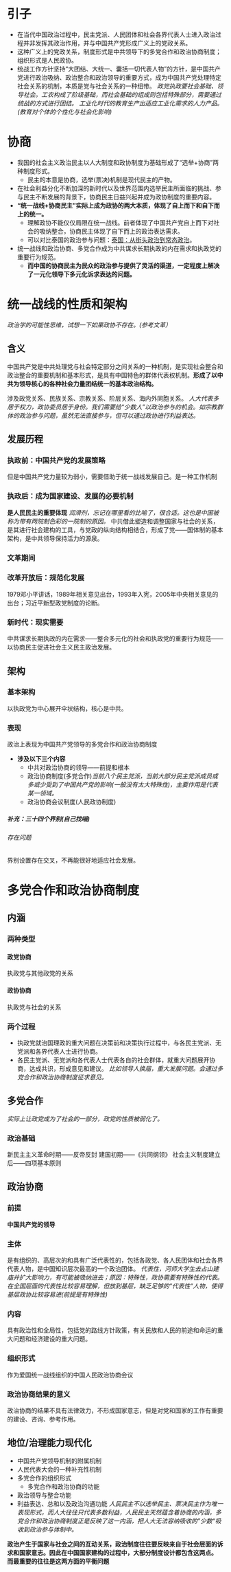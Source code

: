 # 引子
- 在当代中国政治过程中，民主党派、人民团体和社会各界代表人士进入政治过程并非发挥其政治作用，并与中国共产党形成广义上的党政关系。
- 这种广义上的党政关系，制度形式是中共领导下的多党合作和政治协商制度；组织形式是人民政协。
- 统战工作方针坚持“大团结、大统一、囊括一切代表人物”的方针，是中国共产党进行政治吸纳、政治整合和政治领导的重要方式，成为中国共产党处理特定社会关系的机制，本质是党与社会关系的一种纽带。
*政党执政要社会基础、领导社会。工农构成了阶级基础，而社会基础的组成则包括特殊部分，需要通过统战的方式进行团结。
工业化时代的教育生产出适应工业化需求的人力产品。(教育对个体的个性化与社会化影响)*

# 协商
- 我国的社会主义政治民主以人大制度和政协制度为基础形成了“选举+协商”两种制度形式。
	- 民主的本意是协商，选举(票决)机制是现代民主的产物。
- 在社会利益分化不断加深的新时代以及世界范围内选举民主所面临的挑战、参与民主不断发展的背景下，协商民主日益兴起并成为政协制度的重要内容。
- **“统一战线+协商民主”实际上成为政协的两大本质，体现了自上而下和自下而上的统一。**
	- 理解政协不能仅仅局限在统一战线。前者体现了中国共产党自上而下对社会的吸纳整合，协商民主体现了自下而上的政治表达需求。
	- 可以对比泰国的政治参与问题：[泰国：从街头政治到常态政治](obsidian://open?vault=%E5%A4%A7%E4%BA%8C%E4%B8%8B&file=%E4%B9%A6%2F%E6%94%BF%E6%B2%BB%2F%E7%AC%94%E8%AE%B0%2F%E5%8F%AF%E8%83%BD%E6%80%A7%E7%9A%84%E8%89%BA%E6%9C%AF%EF%BC%9A%E6%AF%94%E8%BE%83%E6%94%BF%E6%B2%BB%E5%AD%A6%2F04.0%E6%94%BF%E6%B2%BB%E6%96%87%E5%8C%96)。
- 统一战线和政治协商、多党合作成为中共谋求长期执政的内在需求和执政党的重要行为规范。
	- **而中国的协商民主为民众的政治参与提供了灵活的渠道，一定程度上解决了一元化领导下多元化诉求表达的问题。**
# 统一战线的性质和架构
*政治学的可能性思维，试想一下如果政协不存在。(参考文革）*
## 含义
中国共产党是中共处理党与社会特定部分之间关系的一种机制，是实现社会整合和政治整合的重要机制和基本形式，是具有中国特色的群体代表权机制。**形成了以中共为领导核心的各种社会力量团结统一的基本政治结构。**

涉及政党关系、民族关系、宗教关系、阶层关系、海内外同胞关系。
*人大代表多居于权力，政协委员居于身份。我们需要给“少数人”以政治参与的机会。如宗教群体的政治参与问题，虽然无法直接参与，但可以通过政协进行利益表达。*
## 发展历程
### 执政前：中国共产党的发展策略
但是中国共产党力量较为弱小，需要借助于统一战线发展自己。是一种工作机制
### 执政后：成为国家建设、发展的必要机制
**是人民民主的重要体现**
*润滑剂，忘记在哪里看的比喻了，很合适。这也是中国被称为带有两院制色彩的一院制的原因。*
中共借此塑造和调整国家与社会的关系，是其进行社会建构的工具，与党政的纵向结构相结合，形成了党——国体制的基本架构，是中共领导保持活力的源泉。
### 文革期间


### 改革开放后：规范化发展
1979邓小平讲话，1989年相关意见出台，1993年入宪，2005年中央相关意见的出台；习近平新型政党制度的论断。
### 新时代：现实需要
中共谋求长期执政的内在需求——整合多元化的社会和执政党的重要行为规范——以协商民主促进社会主义民主政治发展。
## 架构
### 基本架构
以执政党为中心展开伞状结构，核心是中共。
### 表现
政治上表现为中国共产党领导的多党合作和政治协商制度
- **涉及以下三个内容**
	- 中共对政治协商的领导——前提和根本
	- 政治协商制度(多党合作)*当前八个民主党派，当前大部分民主党派成员或多或少受到了中国共产党的影响(一般没有太大特殊性)，主要作用是代表某一领域。*
	- 政治协商会议制度(人民政协制度)
##### 补充：三十四个界别(自己找喵)
###### 存在问题
界别设置存在交叉，不再能很好地适应社会发展。
# 多党合作和政治协商制度
## 内涵
### 两种类型
#### 政党协商
执政党与其他政党的关系
#### 政协协商
执政党与社会的关系
### 两个过程
- 执政党就治国理政的重大问题在决策前和决策执行过程中，与各民主党派、无党派和各界代表人士进行协商。
- 各民主党派、无党派和各代表人士代表各自的社会群体，就重大问题展开协商，达成共识，形成意见和建议。
*比如领导人换届，重大发展问题。会通过多党合作和政治协商制度征求意见。*
## 多党合作
*实际上让政党成为了社会的一部分，政党的性质被弱化了。*
### 政治基础
新民主主义革命时期——反帝反封
建国初期——《共同纲领》
社会主义制度建立后——四项基本原则
## 政治协商
### 前提
**中国共产党的领导**
### 主体
是有组织的、高层次的和具有广泛代表性的，包括各政党、各人民团体和社会各界代表人物，是中国知识层次最高的一个政治团体。
*代表性，河师大学生去占山建庙并扩大影响力，有可能被吸纳进去；原因：特殊性，政协需要有特殊性的代表。
在全国层面的代表性比较容易理解，但放到基层，缺乏足够的“代表性“人物，使得基层政协比较容易进(前提是有特殊性)*
### 内容
具有政治性和全局性，包括党的路线方针政策，有关民族和人民的前途和命运的重大问题和经济建设的重大问题。
### 组织形式
作为爱国统一战线组织的中国人民政治协商会议
### 政治协商结果的意义
政治协商的结果不具有法律效力，不形成国家意志，但是对党和国家的工作有重要的建设、咨询、参考作用。
## 地位/治理能力现代化
- 中国共产党领导机制的附属机制
- 人民代表大会的一种补充性机制
- 多党合作的组织形式
	- 多党合作和政治协商的功能
- 政治领导与整合功能
- 利益表达、总和以及政治沟通功能
*人民民主不以选举民主、票决民主作为唯一表现形式，而人大往往只代表多数利益，人民民主天然蕴含着协商的内涵，多党合作和政治协商制度正是反映了这一内涵，把人大无法容纳吸收的”少数“吸收到政治参与体制中。*

**政治产生于国家与社会之间的互动关系，政治制度往往要反映来自于社会层面的诉求和国家意志。因此在中国国家建构的过程中，大部分制度设计都包含这两点。
而最重要的往往是这两方面的平衡问题**




